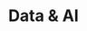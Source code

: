 ---
layout: default
title: Data & AI
nav_order: 5
has_children: true
has_toc: true
permalink: /data-ai/
---